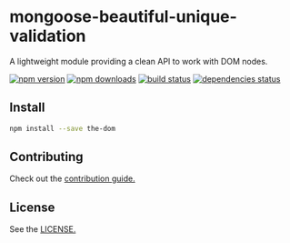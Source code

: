 # mongoose-beautiful-unique-validation

A lightweight module providing a clean API to work with DOM nodes.

[![npm version](https://img.shields.io/npm/v/the-dom.svg?style=flat-square)](https://www.npmjs.com/package/the-dom)
[![npm downloads](https://img.shields.io/npm/dm/the-dom.svg?style=flat-square)](https://www.npmjs.com/package/the-dom)
[![build status](https://img.shields.io/travis/matteodelabre/the-dom.svg?style=flat-square)](https://travis-ci.org/matteodelabre/mthe-dom)
[![dependencies status](http://img.shields.io/david/matteodelabre/the-dom.svg?style=flat-square)](https://david-dm.org/matteodelabre/the-dom)


## Install

```sh
npm install --save the-dom
```

## Contributing

Check out the [contribution guide.](https://github.com/matteodelabre/mongoose-beautiful-unique-validation/blob/master/CONTRIBUTING.md)

## License

See the [LICENSE.](https://github.com/matteodelabre/mongoose-beautiful-unique-validation/blob/master/LICENSE)
